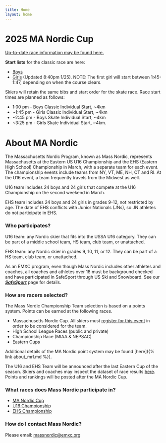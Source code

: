 ```yaml
---
title: Home
layout: home
---
```


# 2025 MA Nordic Cup

[Up-to-date race information may be found here.](https://docs.google.com/document/d/1NCbc5PkPhe5QUGVKvscRXiIr5_0wUNi8QKjOUpXQrVQ/edit?usp=drive_link)

**Start lists** for the classic race are here:

* [Boys](https://drive.google.com/file/d/19u8-S5M1Caey5CVTQeLTKOVdKXkv_kKK/view?usp=drive_link)
* [Girls](https://drive.google.com/file/d/1zUoGDYEi6tRiszjOK2duI-IuDdRVBX8q/view?usp=drive_link) (Updated 8:40pm 1/25). NOTE: The first girl will start between 1:45-1:47, depending on when the course clears.

Skiers will retain the same bibs and start order for the skate race. Race start times are planned as follows:

* 1:00 pm - Boys Classic Individual Start, \~4km
* \~1:45 pm - Girls Classic Individual Start, \~4km
* \~2:45 pm - Boys Skate Individual Start, \~4km
* \~3:25 pm - Girls Skate Individual Start, \~4km.

# About MA Nordic

The Massachusetts Nordic Program, known as Mass Nordic, represents Massachusetts at the Eastern US U16 Championship and the EHS (Eastern High School) Championship in March, with a separate team for each event. The championship events include teams from NY, VT, ME, NH, CT and RI. At the U16 event, a team frequently travels from the Midwest as well.

U16 team includes 24 boys and 24 girls that compete at the U16 Championship on the second weekend in March.

EHS team includes 24 boys and 24 girls in grades 9-12, not restricted by age. The date of EHS conflicts with Junior Nationals (JNs), so JN athletes do not participate in EHS.

### **Who participates?**

U16 team: any Nordic skier that fits into the USSA U16 category. They can be part of a middle school team, HS team, club team, or unattached.

EHS team: any Nordic skier in grades 9, 10, 11, or 12\. They can be part of a HS team, club team, or unattached.

As an EMXC program, even though Mass Nordic includes other athletes and coaches, all coaches and athletes over 18 must be background checked and have participated in SafeSport through US Ski and Snowboard. See our [***SafeSport***](https://emxc.org/resources/safesport-compliance) page for details.

### **How are racers selected?**

The Mass Nordic Championship Team selection is based on a points system. Points can be earned at the following races.

* Massachusetts Nordic Cup. All skiers must [register for this event](https://www.skireg.com/massachusetts-nordic-program-u16-eastern-high-school-qualifier?nc=1) in order to be considered for the team.  
* High School League Races (public and private)  
* Championship Race (MIAA & NEPSAC)  
* Eastern Cups

Additional details of the MA Nordic point system may be found [here]({% link about_mrl.md %}).

The U16 and EHS Team will be announced after the last Eastern Cup of the season. Skiers and coaches may inspect the dataset of race results [here](https://app.hex.tech/70f48122-c26b-4657-9a9c-f117cb78c48a/app/61a8b3dd-f74a-4b84-bee3-2041395ea866/latest). Points and rankings will be posted after the MA Nordic Cup.

### **What races does Mass Nordic participate in?**

* [MA Nordic Cup](https://www.skireg.com/massachusetts-nordic-program-u16-eastern-high-school-qualifier?nc=1)  
* [U16 Championship](https://nensa.net/u16-championships/)  
* [EHS Championship](https://nensa.net/eastern-hs-championships/)

### **How do I contact Mass Nordic?**

Please email: massnordic@emxc.org
